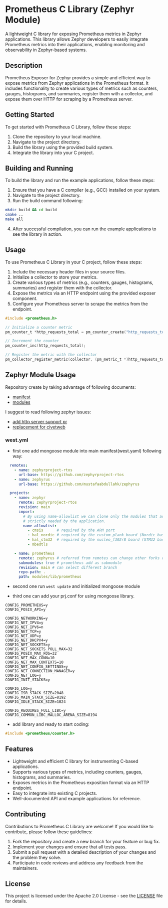 # Prometheus C Library (Zephyr Module)

A lightweight C library for exposing Prometheus metrics in Zephyr applications. This library allows Zephyr developers to easily integrate Prometheus metrics into their applications, enabling monitoring and observability in Zephyr-based systems.

## Description
Prometheus Exposer for Zephyr provides a simple and efficient way to expose metrics from Zephyr applications in the Prometheus format. It includes functionality to create various types of metrics such as counters, gauges, histograms, and summaries, register them with a collector, and expose them over HTTP for scraping by a Prometheus server.

## Getting Started
To get started with Prometheus C Library, follow these steps:

1. Clone the repository to your local machine.
2. Navigate to the project directory.
3. Build the library using the provided build system.
4. Integrate the library into your C project.

## Building and Running
To build the library and run the example applications, follow these steps:

1. Ensure that you have a C compiler (e.g., GCC) installed on your system.
2. Navigate to the project directory.
3. Run the build command following:
```bash
mkdir build && cd build
cmake ..
make all
```
4. After successful compilation, you can run the example applications to see the library in action.

## Usage
To use Prometheus C Library in your C project, follow these steps:
1. Include the necessary header files in your source files.
2. Initialize a collector to store your metrics.
3. Create various types of metrics (e.g., counters, gauges, histograms, summaries) and register them with the collector.
4. Expose the metrics via an HTTP endpoint using the provided exposer component.
5. Configure your Prometheus server to scrape the metrics from the endpoint.


```c
#include <prometheus.h>

// Initialize a counter metric
pm_counter_t *http_requests_total = pm_counter_create("http_requests_total", "Total HTTP requests", "method", "GET");

// Increment the counter
pm_counter_inc(http_requests_total);

// Register the metric with the collector
pm_collector_register_metric(collector, (pm_metric_t *)http_requests_total);
```

## Zephyr Module Usage

Repository create by taking advantage of following documents:

- [manifest](https://docs.zephyrproject.org/latest/develop/west/manifest.html#)
- [modules](https://docs.zephyrproject.org/latest/develop/modules.html#)

I suggest to read following zephyr issues:

- [add http server support pr](https://github.com/zephyrproject-rtos/zephyr/pull/64465)
- [replacement for civetweb](https://github.com/zephyrproject-rtos/zephyr/issues/46758)

### west.yml

- first one add mongoose module into main manifest(west.yaml) following way:

```yaml
  remotes:
    - name: zephyrproject-rtos
      url-base: https://github.com/zephyrproject-rtos
    - name: zephyrus
      url-base: https://github.com/mustafaabdullahk/zephyrus

  projects:
    - name: zephyr
      remote: zephyrproject-rtos
      revision: main
      import:
        # By using name-allowlist we can clone only the modules that are
        # strictly needed by the application.
        name-allowlist:
          - cmsis      # required by the ARM port
          - hal_nordic # required by the custom_plank board (Nordic based)
          - hal_stm32  # required by the nucleo_f302r8 board (STM32 based)
          - mbedtls

    - name: prometheus
      remote: zephyrus # referred from remotes can change other forks or main
      submodules: true # prometheus add as submodule
      revision: main # can select different branch
      repo-path: .
      path: modules/lib/prometheus
```

- second one run `west update` and initialized mongoose module

- third one can add your prj.conf for using mongoose library.

```
CONFIG_PROMETHEUS=y
CONFIG_POSIX_API=y

CONFIG_NETWORKING=y
CONFIG_NET_IPV4=y
CONFIG_NET_IPV6=n
CONFIG_NET_TCP=y
CONFIG_NET_UDP=y
CONFIG_NET_DHCPV4=y
CONFIG_NET_SOCKETS=y
CONFIG_NET_SOCKETS_POLL_MAX=32
CONFIG_POSIX_MAX_FDS=32
CONFIG_NET_MAX_CONN=10
CONFIG_NET_MAX_CONTEXTS=10
CONFIG_NET_CONFIG_SETTINGS=y
CONFIG_NET_CONNECTION_MANAGER=y
CONFIG_NET_LOG=y
CONFIG_INIT_STACKS=y

CONFIG_LOG=y
CONFIG_ISR_STACK_SIZE=2048
CONFIG_MAIN_STACK_SIZE=8192
CONFIG_IDLE_STACK_SIZE=1024

CONFIG_REQUIRES_FULL_LIBC=y
CONFIG_COMMON_LIBC_MALLOC_ARENA_SIZE=8194
```

- add library and ready to start coding:

```c
#include <prometheus/counter.h>
```

## Features
- Lightweight and efficient C library for instrumenting C-based applications.
- Supports various types of metrics, including counters, gauges, histograms, and summaries.
- Exposes metrics in the Prometheus exposition format via an HTTP endpoint.
- Easy to integrate into existing C projects.
- Well-documented API and example applications for reference.

## Contributing
Contributions to Prometheus C Library are welcome! If you would like to contribute, please follow these guidelines:
1. Fork the repository and create a new branch for your feature or bug fix.
2. Implement your changes and ensure that all tests pass.
3. Submit a pull request with a detailed description of your changes and the problem they solve.
4. Participate in code reviews and address any feedback from the maintainers.

## License
This project is licensed under the Apache 2.0 License - see the [LICENSE](LICENSE) file for details.
